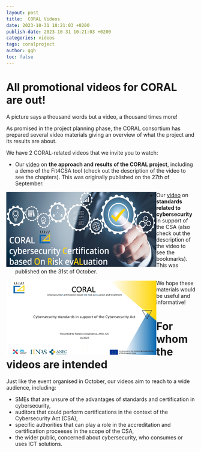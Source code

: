 ```yaml
---
layout: post
title:  CORAL Videos
date: 2023-10-31 10:21:03 +0200
publish-date: 2023-10-31 10:21:03 +0200
categories: videos
tags: coralproject
author: ggh
toc: false
---
```


# All promotional videos for CORAL are out!

A picture says a thousand words but a video, a thousand times more! 

As promised in the project planning phase, the CORAL consortium has prepared several video materials giving an overview of what the project and its results are about. 

We have 2 CORAL-related videos that we invite you to watch:
* Our [video](https://www.youtube.com/watch?v=kmMHJ-lj4FY) on **the approach and results of the CORAL project**, including a demo of the Fit4CSA tool (check out the description of the video to see the chapters). This was originally published on the 27th of September.
<img align="left" src="/assets/images/cover-coral-video2.png" alt="CORAL video 1" width=400 height=200 title="CORAL project main video">

* Our [video](https://www.youtube.com/watch?v=0Kae3wdNgoY) on **standards related to cybersecurity** in support of the CSA (also check out the description of the video to see the bookmarks). This was published on the 31st of October.
<img align="left" src="/assets/images/Screenshot-video2.png" alt="CORAL Video 2" width=400 height=200 title="CORAL Video on standards related to cybersecurity"> 

We hope these materials would be useful and informative!
   
# For whom the videos are intended
   
Just like the event organised in October, our videos aim to reach to a wide audience, including: 

* SMEs that are unsure of the advantages of standards and certification in cybersecurity,
* auditors that could perform certifications in the context of the Cybersecurity Act (CSA),
* specific authorities that can play a role in the accreditation and certification proceeses in the scope of the CSA, 
* the wider public, concerned about cybersecurity, who consumes or uses ICT solutions.



